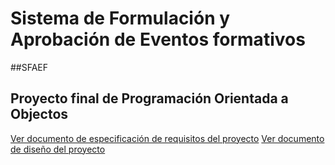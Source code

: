 # Sistema de Formulación y Aprobación de Eventos formativos

##SFAEF

## Proyecto final de Programación Orientada a Objectos
[Ver documento de especificación de requisitos del proyecto](https://firebasestorage.googleapis.com/v0/b/sfaef-44a5c.appspot.com/o/Especificacion%20de%20Requisitos.pdf?alt=media&token=afeeced9-1387-4e89-84a8-5ac083d609cf)
[Ver documento de diseño del proyecto](https://firebasestorage.googleapis.com/v0/b/sfaef-44a5c.appspot.com/o/ADOO%20Dise%C3%B1o%20de%20Software.pdf?alt=media&token=aa6ef915-516c-472b-b0a8-b5d5a326d8a6)


